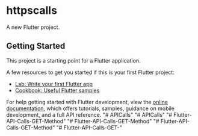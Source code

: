 # httpscalls

A new Flutter project.

## Getting Started

This project is a starting point for a Flutter application.

A few resources to get you started if this is your first Flutter project:

- [Lab: Write your first Flutter app](https://docs.flutter.dev/get-started/codelab)
- [Cookbook: Useful Flutter samples](https://docs.flutter.dev/cookbook)

For help getting started with Flutter development, view the
[online documentation](https://docs.flutter.dev/), which offers tutorials,
samples, guidance on mobile development, and a full API reference.
"# APICalls" 
"# APICalls" 
"# Flutter-API-Calls-GET-Method" 
"# Flutter-API-Calls-GET-Method" 
"# Flutter-API-Calls-GET-Method" 
"# Flutter-API-Calls-GET-" 
